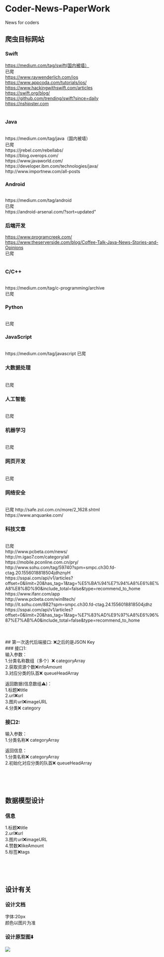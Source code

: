 # Coder-News-PaperWork
News for coders

## 爬虫目标网站

### Swift
https://medium.com/tag/swift(国内被墙）
<br>
已爬
<br>
https://www.raywenderlich.com/ios <br>
https://www.appcoda.com/tutorials/ios/
<br>
https://www.hackingwithswift.com/articles
<br>
https://swift.org/blog/
<br>
https://github.com/trending/swift?since=daily
<br>
https://nshipster.com
<br>
<br>

### Java
<br>
https://medium.com/tag/java（国内被墙）
<br>
已爬
<br>
https://jrebel.com/rebellabs/
<br>
https://blog.overops.com/
<br>
https://www.javaworld.com/
<br>
https://developer.ibm.com/technologies/java/
<br>
http://www.importnew.com/all-posts
<br>

### Android
<br>
https://medium.com/tag/android
<br>
已爬
<br>
https://android-arsenal.com/?sort=updated"
<br>

### 后端开发
https://www.programcreek.com/
<br>
https://www.theserverside.com/blog/Coffee-Talk-Java-News-Stories-and-Opinions
<br>
已爬
<br>
<br>

### C/C++
<br>
https://medium.com/tag/c-programming/archive
<br>
已爬
<br>

### Python
<br>
已爬
<br>

### JavaScript
<br>
https://medium.com/tag/javascript
已爬
<br>

### 大数据处理
<br>
已爬
<br>

### 人工智能
<br>
已爬
<br>

### 机器学习
<br>
已爬
<br>

### 网页开发
<br>
已爬
<br>

### 网络安全
<br>
已爬
http://safe.zol.com.cn/more/2_1628.shtml
<br>
https://www.anquanke.com/
<br>

### 科技文章
<br>
已爬
<br>
http://www.pcbeta.com/news/
<br>
http://m.igao7.com/category/all
<br>
https://mobile.pconline.com.cn/pry/
<br>
http://www.sohu.com/tag/59740?spm=smpc.ch30.fd-ctag.20.1556018818504jdhznyH
<br>
https://sspai.com/api/v1/articles?offset=0&limit=20&has_tag=1&tag=%E5%BA%94%E7%94%A8%E6%8E%A8%E8%8D%90&include_total=false&type=recommend_to_home
<br>
https://www.ifanr.com/app
<br>
http://www.pcbeta.com/win8tech/
<br>
http://it.sohu.com/882?spm=smpc.ch30.fd-ctag.24.1556018818504jdhz
<br>
https://sspai.com/api/v1/articles?offset=0&limit=20&has_tag=1&tag=%E7%83%AD%E9%97%A8%E6%96%87%E7%AB%A0&include_total=false&type=recommend_to_home
<br>

<br>
<br>
<br>
## 第一次迭代后端接口:
❌之后的是JSON Key<br>
### 接口1:<br>
输入参数：<br>
1.分类名称数组（多个）❌ categoryArray<br>
2.获取资源个数❌infoAmount<br>
3.对应分类的队首❌ queueHeadArray<br>

返回数据(信息数组⚠️)：<br>
1.标题❌title<br>
2.url❌url<br>
3.图片url❌imageURL<br>
4.分类❌ category


### 接口2:<br>
输入参数：<br>
1.分类名称❌ categoryArray <br>

返回信息：<br>
1.分类名称❌ categoryArray <br>
2.初始化对应分类的队首❌ queueHeadArray<br>

<br><br><br>
## 数据模型设计

### 信息
1.标题❌title<br>
2.url❌url<br>
3.图片url❌imageURL<br>
4.赞数❌likeAmount<br>
5.标签❌tags<br>

<br><br><br>

## 设计有关

### 设计文档
字体:20px <br>
颜色以图片为准<br>

### 设计原型图⬇️
<img src ="https://raw.githubusercontent.com/FinchFeng/Coder-News-PaperWork/master/设计原型图/designImage.png">
